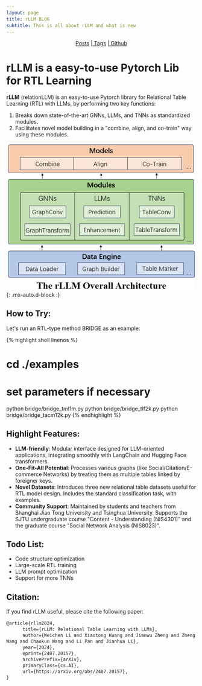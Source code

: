 ```yaml
---
layout: page
title: rLLM BLOG
subtitle: This is all about rLLM and what is new
---
```


<center>
<a href="{{ '/archive' | absolute_url }}">Posts</a>
|<a href="{{ '/tags' | absolute_url }}"> Tags</a>
|<a href="https://github.com/rllm-team/rllm"> Github</a>
</center>

# rLLM is a easy-to-use Pytorch Lib for RTL Learning

**rLLM** (relationLLM) is an easy-to-use Pytorch library for Relational Table Learning (RTL) with LLMs, by performing two key functions:

1. Breaks down state-of-the-art GNNs, LLMs, and TNNs as standardized modules.
2. Facilitates novel model building in a "combine, align, and co-train" way using these modules.

![overview for rllm](/assets/img/index/rllmoverview.png){: .mx-auto.d-block :}

## How to Try:

Let's run an RTL-type method BRIDGE as an example:

{% highlight shell linenos %}
# cd ./examples
# set parameters if necessary

python bridge/bridge_tml1m.py
python bridge/bridge_tlf2k.py
python bridge/bridge_tacm12k.py
{% endhighlight %}

## Highlight Features:

- **LLM-friendly**: Modular interface designed for LLM-oriented applications, integrating smoothly with LangChain and Hugging Face transformers.
- **One-Fit-All Potential**: Processes various graphs (like Social/Citation/E-commerce Networks) by treating them as multiple tables linked by foreigner keys.
- **Novel Datasets**: Introduces three new relational table datasets useful for RTL model design. Includes the standard classification task, with examples.
- **Community Support**: Maintained by students and teachers from Shanghai Jiao Tong University and Tsinghua University. Supports the SJTU undergraduate course "Content - Understanding (NIS4301)" and the graduate course "Social Network Analysis (NIS8023)".

## Todo List:

- Code structure optimization
- Large-scale RTL training
- LLM prompt optimization
- Support for more TNNs

## Citation:

If you find rLLM useful, please cite the following paper:
```
@article{rllm2024,
      title={rLLM: Relational Table Learning with LLMs}, 
      author={Weichen Li and Xiaotong Huang and Jianwu Zheng and Zheng Wang and Chaokun Wang and Li Pan and Jianhua Li},
      year={2024},
      eprint={2407.20157},
      archivePrefix={arXiv},
      primaryClass={cs.AI},
      url={https://arxiv.org/abs/2407.20157}, 
}
```